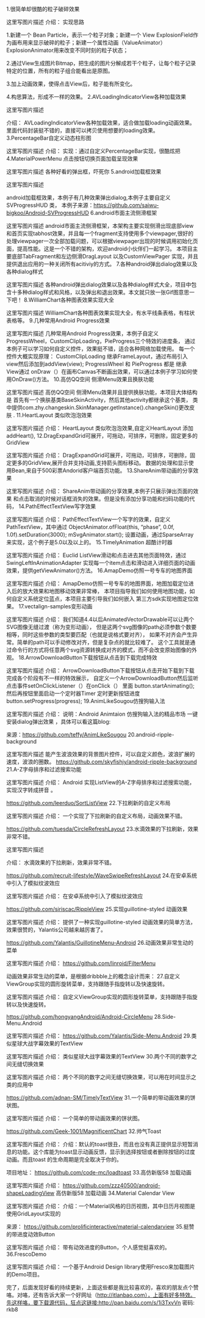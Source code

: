 1.很简单却很酷的粒子破碎效果

这里写图片描述
介绍：
实现思路

1.新建一个 Bean Particle，表示一个粒子对象；新建一个 View ExplosionField作为画布用来显示破碎的粒子；新建一个属性动画（ValueAnimator）ExplosionAnimator用来改变不同时刻的粒子状态；

2.通过View生成图片Bitmap，把生成的图片分解成若干个粒子，让每个粒子记录特定的位置，所有的粒子组合能看出是原图。

3.加上动画效果，使得点击View后，粒子能有所变化。

4.构思算法，形成不一样的效果。
2.AVLoadingIndicatorView各种加载效果

这里写图片描述

介绍：
AVLoadingIndicatorView各种加载效果，适合做加载loading动画效果。
里面代码封装挺不错的，直接可以拷贝使用想要的loading效果。
3.PercentageBar自定义动态柱形图

这里写图片描述
介绍：
实现：通过自定义PercentageBar实现，很酷炫把
4.MaterialPowerMenu 点击按钮切换页面加载呈现效果

这里写图片描述
各种好看的弹出框，吓死你
5.android加载框效果

这里写图片描述

android加载框效果，本例子有几种效果弹出dialog,本例子主要自定义SVProgressHUD 类，
本例子来源：https://github.com/saiwu-bigkoo/Android-SVProgressHUD
6.android市面主流侧滑框架

这里写图片描述
android市面主流侧滑框架，本架构主要实现侧滑出现底部view和首页实现tabhost效果，并且每一个fragment支持使用多个viewpager,很好的处理viewpager一次全部加载问题，可以根据viewpager出现的时候调用初始化页面，提高性能。这是一个不错的架构，欢迎android小伙伴们一起学习。
本项目主要底部TabFragment和左边侧滑DragLayout 以及CustomViewPager 实现，并且提供退出应用的一种关闭所有acitiviy的方式。
7.各种android弹出dialog效果以及各种dialog样式

这里写图片描述
各种android弹出dialog效果以及各种dialog样式大全，项目中包含十多种dialog样式和风格，以及弹出和退出效果。本文就只放一张Gif图意思一下吧！
8.WilliamChart各种图表效果实现大全

这里写图片描述
WilliamChart各种图表效果实现大全，有水平线条表格，有柱状表格等。
9.几种常用Android Progress效果

这里写图片描述
几种常用Android Progress效果，本例子自定义ProgressWheel，CustomClipLoading，PieProgress三个特效的进度条，
通过本例子可以学习如何自定义控件，效果挺不错，适合各种网络加载使用。
每一个控件大概实现原理：
CustomClipLoading 继承FrameLayout，通过布局引入view然后添加到addView(view);
ProgressWheel 和 PieProgress 都是 继承 View通过 onDraw（）在画布Canvas不断画出效果，可以通过本例子学习如何使用OnDraw()方法。
10.高仿QQ空间 侧滑Menu效果且换肤功能

这里写图片描述
高仿QQ空间 侧滑Menu效果并且提供换肤功能，本项目大体结构是
首先有一个换肤基类BaseSkinActivity，然后其他activity都继承这个基类，
类中提供com.zhy.changeskin.SkinManager.getInstance().changeSkin()更改皮肤 .
11.HeartLayout 类似吹泡泡效果

这里写图片描述
介绍：
HeartLayout 类似吹泡泡效果,自定义HeartLayout 添加addHeart(),
12.DragExpandGrid可展开，可拖动，可排序，可删除，固定更多的GridView

这里写图片描述
介绍：
DragExpandGrid可展开，可拖动，可排序，可删除，固定更多的GridView,展开合并支持动画,支持箭头图标移动。
数据的处理和显示使用Bean,来自于500彩票Andorid客户端首页功能。
13.ShareAnim带动画的分享效果

这里写图片描述
介绍：
ShareAnim带动画的分享效果,本例子只展示弹出页面的效果
和点击取消的时候对话框消失的效果。但是没有添加分享功能和扫码功能的代码，
14.PathEffectTextView写字效果

这里写图片描述
介绍：
PathEffectTextView一个写字的效果，自定义PathTextView，其中通过
ObjectAnimator.ofFloat(this, “phase”, 0.0f, 1.0f).setDuration(3000); mSvgAnimator.start();
设置动画，通过SparseArray 来实现，这个例子是5.0以及以上的。
15.TimelyAnimation 超酷计时器

这里写图片描述
介绍：
Euclid ListView滑动和点击进去其他页面特效，通过SwingLeftInAnimationAdapter
实现每一个item点击和滑动进入详细页面的动画效果，提供getViewAnimator()方法。
16.AmapDemo仿照一号专车的地图界面

这里写图片描述
介绍：
AmapDemo仿照一号专车的地图界面，地图加载定位进入后的放大效果和地图移动效果非常棒，
本项目指导我们如何使用地图功能，如何自定义系统定位蓝点，本项目主要引导我们如何嵌入
第三方sdk实现地图定位效果。
17.vectalign-samples变形动画

这里写图片描述
介绍：
我们知道4.4以后AnimatedVectorDrawable可以让两个SVG图像无缝过渡（称为变形动画），
但是这两个svg图像的path必须参数个数要相等，同时这些参数的类型要匹配（也就是说格式要对齐），
如果不对齐会产生异常。简单的path可以手动修改对齐，但是复杂点的就比较难了。
这个工具就是通过命令行的方式将任意两个svg资源转换成对齐的模式，而不会改变原始图像的外观。
18.ArrowDownloadButton下载按钮从点击到下载完成特效

这里写图片描述
介绍：
ArrowDownloadButton下载按钮从点击开始下载到下载完成各个阶段有不一样的特效展示，
自定义一个ArrowDownloadButton然后监听点击事件setOnClickListener（）在onClick（）
里面 button.startAnimating();然后再按钮里面启动一个定时器Timer 定时更新按钮进度
button.setProgress(progress);
19.AnimLikeSougou仿搜狗输入法

这里写图片描述
介绍：
说明：Android Animtaion 仿搜狗输入法的精品市场 一键安装dialog弹出效果
，具体可以看这篇blog:

来源：https://github.com/teffy/AnimLikeSougou
20.android-ripple-background

这里写图片描述
能产生波浪效果的背景图片控件，可以自定义颜色，波浪扩展的速度，波浪的圈数。
https://github.com/skyfishjy/android-ripple-background
21.A-Z字母排序和过滤搜索功能

这里写图片描述
介绍：
Android 实现ListView的A-Z字母排序和过滤搜索功能，实现汉字转成拼音 。

https://github.com/leerduo/SortListView
22.下拉刷新的自定义布局

这里写图片描述
介绍：
一个实现了下拉刷新的自定义布局，动画效果不错。

https://github.com/tuesda/CircleRefreshLayout
23.水滴效果的下拉刷新，效果非常不错。

这里写图片描述

介绍：
水滴效果的下拉刷新，效果非常不错。

https://github.com/recruit-lifestyle/WaveSwipeRefreshLayout
24.在安卓系统中引入了模拟纹波效应

这里写图片描述
介绍：
在安卓系统中引入了模拟纹波效应

https://github.com/siriscac/RippleView
25.实现guillotine-styled 动画效果

这里写图片描述
介绍：
提供了一种实现guillotine-styled 动画效果的简单方法，效果很赞的，Yalantis公司越来越厉害了。

https://github.com/Yalantis/GuillotineMenu-Android
26.动画效果非常生动的菜单

这里写图片描述
介绍：
https://github.com/linroid/FilterMenu

动画效果非常生动的菜单，是根据dribbble上的概念设计而来：
27.自定义ViewGroup实现的圆形旋转菜单，支持跟随手指旋转以及快速旋转。

这里写图片描述
介绍：
自定义ViewGroup实现的圆形旋转菜单，支持跟随手指旋转以及快速旋转。

https://github.com/hongyangAndroid/Android-CircleMenu
28.Side-Menu.Android

这里写图片描述
介绍：
https://github.com/Yalantis/Side-Menu.Android
29.类似星球大战字幕效果的TextView

这里写图片描述
介绍：
类似星球大战字幕效果的TextView
30.两个不同的数字之间无缝切换效果

这里写图片描述
介绍：
两个不同的数字之间无缝切换效果，可以用在时间显示之类的应用中

https://github.com/adnan-SM/TimelyTextView
31.一个简单的带动画效果的饼状图。

这里写图片描述
介绍：
一个简单的带动画效果的饼状图。

https://github.com/Geek-1001/MagnificentChart
32.帅气Toast

这里写图片描述
介绍：
介绍：默认的toast很丑，而且也没有真正提供显示短暂消息的功能。这个库能为toast显示动画反馈，显示到选择按钮或者删除按钮的过度动画。而且toast 的生命周期是完全取决于你的。

项目地址： https://github.com/code-mc/loadtoast
33.高仿新版58 加载动画

这里写图片描述
介绍：
https://github.com/zzz40500/android-shapeLoadingView
高仿新版58 加载动画
34.Material Calendar View

这里写图片描述
介绍：
介绍：一个Material风格的日历视图，其中日历月视图是使用GridLayout实现的

来源： https://github.com/prolificinteractive/material-calendarview
35.挺赞的带进度动效Button

这里写图片描述
介绍：
带有动效进度的Button，个人感觉挺喜欢的。
36.FrescoDemo

这里写图片描述
介绍：
一个基于Android Design library使用Fresco来加载图片的Demo项目。

完了，后面发现好看的持续更新，上面这些都是我比较喜欢的，喜欢的朋友点个赞咯。对咯，还有告诉大家一个好网址（http://itlanbao.com），上面有好多特效。先这样咯，要下载源代码，狂点这链接:http://pan.baidu.com/s/1i3TxvVn 密码: rkb8
